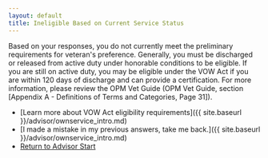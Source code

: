 ```yaml
---
layout: default
title: Ineligible Based on Current Service Status
---
```


Based on your responses, you do not currently meet the preliminary requirements for veteran's preference. Generally, you must be discharged or released from active duty under honorable conditions to be eligible. If you are still on active duty, you may be eligible under the VOW Act if you are within 120 days of discharge and can provide a certification. For more information, please review the OPM Vet Guide (OPM Vet Guide, section [Appendix A - Definitions of Terms and Categories, Page 31]).

* [Learn more about VOW Act eligibility requirements]({{ site.baseurl }}/advisor/ownservice_intro.md)
* [I made a mistake in my previous answers, take me back.]({{ site.baseurl }}/advisor/ownservice_intro.md)
* [Return to Advisor Start](./start.md)
